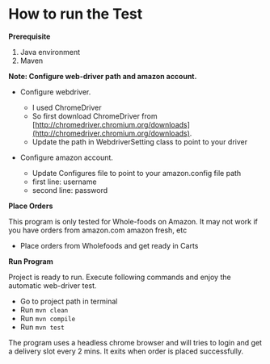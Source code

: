 # How to run the Test #

**Prerequisite**
1. Java environment 
2. Maven 


**Note: Configure web-driver path and amazon account.**
	
- Configure webdriver.
    - I used ChromeDriver
    - So first download ChromeDriver from [http://chromedriver.chromium.org/downloads](http://chromedriver.chromium.org/downloads).
    - Update the path in WebdriverSetting class to point to your driver


- Configure amazon account.
    - Update Configures file to point to your amazon.config file path
    - first line: username
    - second line: password
    
**Place Orders**

This program is only tested for Whole-foods on Amazon. It may not work if you have orders from amazon.com amazon fresh, etc
- Place orders from Wholefoods and get ready in Carts

**Run Program**    
	
Project is ready to run. Execute following commands and enjoy the automatic web-driver test.
- Go to project path in terminal
- Run `mvn clean`
- Run `mvn compile`
- Run `mvn test`

The program uses a headless chrome browser and will tries to login and get a delivery slot every 2 mins. It exits when order is placed successfully.